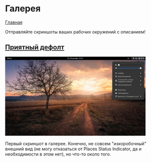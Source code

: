 # Галерея

[Главная](../README.md)

Отправляйте скриншоты ваших рабочих окружений с описанием!

<h2><a href="122021/1.html">Приятный дефолт</a></h2>

<img src="122021/pic/1_1.png" width="455" height="256">

Первый скриншот в галерее. Конечно, не совсем "изкоробочный" внешний вид (не могу отказаться от Places Status Indicator, да и необходимости в этом нет), но что-то около того.
